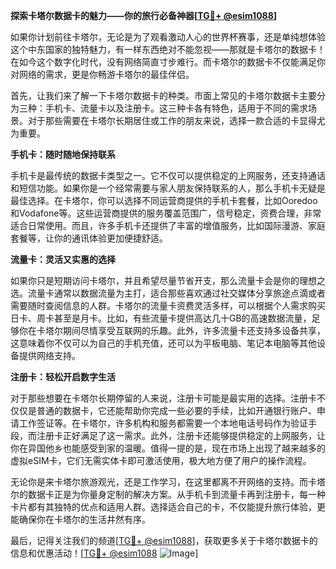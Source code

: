 **探索卡塔尔数据卡的魅力——你的旅行必备神器[[TG💪+ @esim1088](https://t.me/s/esim1088)]**

如果你计划前往卡塔尔，无论是为了观看激动人心的世界杯赛事，还是单纯想体验这个中东国家的独特魅力，有一样东西绝对不能忽视——那就是卡塔尔的数据卡！在如今这个数字化时代，没有网络简直寸步难行。而卡塔尔的数据卡不仅能满足你对网络的需求，更是你畅游卡塔尔的最佳伴侣。

首先，让我们来了解一下卡塔尔数据卡的种类。市面上常见的卡塔尔数据卡主要分为三种：手机卡、流量卡以及注册卡。这三种卡各有特色，适用于不同的需求场景。对于那些需要在卡塔尔长期居住或工作的朋友来说，选择一款合适的卡显得尤为重要。

**手机卡：随时随地保持联系**

手机卡是最传统的数据卡类型之一。它不仅可以提供稳定的上网服务，还支持通话和短信功能。如果你是一个经常需要与家人朋友保持联系的人，那么手机卡无疑是最佳选择。在卡塔尔，你可以选择不同运营商提供的手机卡套餐，比如Ooredoo和Vodafone等。这些运营商提供的服务覆盖范围广，信号稳定，资费合理，非常适合日常使用。而且，许多手机卡还提供了丰富的增值服务，比如国际漫游、家庭套餐等，让你的通讯体验更加便捷舒适。

**流量卡：灵活又实惠的选择**

如果你只是短期访问卡塔尔，并且希望尽量节省开支，那么流量卡会是你的理想之选。流量卡通常以数据流量为主打，适合那些喜欢通过社交媒体分享旅途点滴或者需要随时查阅信息的人群。卡塔尔的流量卡资费灵活多样，可以根据个人需求购买日卡、周卡甚至是月卡。比如，有些流量卡提供高达几十GB的高速数据流量，足够你在卡塔尔期间尽情享受互联网的乐趣。此外，许多流量卡还支持多设备共享，这意味着你不仅可以为自己的手机充值，还可以为平板电脑、笔记本电脑等其他设备提供网络支持。

**注册卡：轻松开启数字生活**

对于那些想要在卡塔尔长期停留的人来说，注册卡可能是最实用的选择。注册卡不仅仅是普通的数据卡，它还能帮助你完成一些必要的手续，比如开通银行账户、申请工作签证等。在卡塔尔，许多机构和服务都需要一个本地电话号码作为验证手段，而注册卡正好满足了这一需求。此外，注册卡还能够提供稳定的上网服务，让你在异国他乡也能感受到家的温暖。值得一提的是，现在市场上出现了越来越多的虚拟eSIM卡，它们无需实体卡即可激活使用，极大地方便了用户的操作流程。

无论你是来卡塔尔旅游观光，还是工作学习，在这里都离不开网络的支持。而卡塔尔的数据卡正是为你量身定制的解决方案。从手机卡到流量卡再到注册卡，每一种卡片都有其独特的优点和适用人群。选择适合自己的卡，不仅能提升旅行体验，更能确保你在卡塔尔的生活井然有序。

最后，记得关注我们的频道[[TG💪+ @esim1088](https://t.me/s/esim1088)]，获取更多关于卡塔尔数据卡的信息和优惠活动！[[TG💪+ @esim1088](https://t.me/s/esim1088) ![Image](https://i.postimg.cc/4NQfJmqS/Snipaste-2025-05-13-00-14-12.png)]